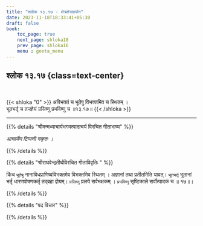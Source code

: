 ```yaml
---
title: "श्लोक १३.१७ - क्षेत्रक्षेत्रज्ञयोग"
date: 2023-11-18T18:33:41+05:30
draft: false
book:
    toc_page: true
    next_page: shloka18
    prev_page: shloka16
    menu : geeta_menu
---
```




## श्लोक १३.१७ {class=text-center}

<br/>

{{< shloka  "0"  >}}
अविभक्तं च भूतेषु विभक्तमिव च स्थितम् ।    
भूतभर्तृ च तज्ज्ञेयं ग्रसिष्णु प्रभविष्णु च ॥१३.१७॥
{{< /shloka >}}

---


{{% details "श्रीमन्मध्वाचार्यभगवत्पादाचर्य विरचित  गीताभाष्य" %}}

*आचार्येण टिप्पणी नकृतः ।*

{{% /details %}}



{{% details "श्रीराघवेन्द्रतीर्थविरचित गीताविवृतिः " %}}


किंच `भूतेषु` नानाविधप्राणिष्वविभक्तमेव विभक्तमिव 
स्थितम्‌ । अज्ञानां तथा प्रतीतमिति यावत्‌। 
`भूतभर्तृ` भूतानां भर्तृ धारणपोषणकर्तृ 
तद्ब्रहा ज्ञेयम्‌। `ग्रसिष्णु` प्रलये सर्वभक्षकम्‌ । 
`प्रभविष्णु` सृष्टिकाले सर्वोत्पादकं च ॥ १७॥।

{{% /details %}}



{{% details "पद विचार" %}}


{{% /details %}}
